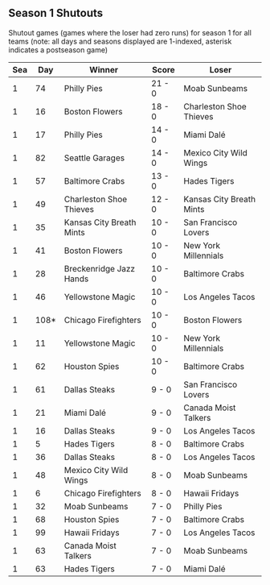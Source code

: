 ## Season 1 Shutouts



Shutout games (games where the loser had zero runs) for season 1 for all teams (note: all days and seasons displayed are 1-indexed, asterisk indicates a postseason game)


| Sea | Day | Winner | Score | Loser | 
| ------ |------ |------ |------ |------ |
| 1 | 74 | Philly Pies | 21 - 0 | Moab Sunbeams | 
| 1 | 16 | Boston Flowers | 18 - 0 | Charleston Shoe Thieves | 
| 1 | 17 | Philly Pies | 14 - 0 | Miami Dalé | 
| 1 | 82 | Seattle Garages | 14 - 0 | Mexico City Wild Wings | 
| 1 | 57 | Baltimore Crabs | 13 - 0 | Hades Tigers | 
| 1 | 49 | Charleston Shoe Thieves | 12 - 0 | Kansas City Breath Mints | 
| 1 | 35 | Kansas City Breath Mints | 10 - 0 | San Francisco Lovers | 
| 1 | 41 | Boston Flowers | 10 - 0 | New York Millennials | 
| 1 | 28 | Breckenridge Jazz Hands | 10 - 0 | Baltimore Crabs | 
| 1 | 46 | Yellowstone Magic | 10 - 0 | Los Angeles Tacos | 
| 1 | 108* | Chicago Firefighters | 10 - 0 | Boston Flowers | 
| 1 | 11 | Yellowstone Magic | 10 - 0 | New York Millennials | 
| 1 | 62 | Houston Spies | 10 - 0 | Baltimore Crabs | 
| 1 | 61 | Dallas Steaks | 9 - 0 | San Francisco Lovers | 
| 1 | 21 | Miami Dalé | 9 - 0 | Canada Moist Talkers | 
| 1 | 16 | Dallas Steaks | 9 - 0 | Los Angeles Tacos | 
| 1 | 5 | Hades Tigers | 8 - 0 | Baltimore Crabs | 
| 1 | 36 | Dallas Steaks | 8 - 0 | Los Angeles Tacos | 
| 1 | 48 | Mexico City Wild Wings | 8 - 0 | Moab Sunbeams | 
| 1 | 6 | Chicago Firefighters | 8 - 0 | Hawaii Fridays | 
| 1 | 32 | Moab Sunbeams | 7 - 0 | Philly Pies | 
| 1 | 68 | Houston Spies | 7 - 0 | Baltimore Crabs | 
| 1 | 99 | Hawaii Fridays | 7 - 0 | Los Angeles Tacos | 
| 1 | 63 | Canada Moist Talkers | 7 - 0 | Moab Sunbeams | 
| 1 | 63 | Hades Tigers | 7 - 0 | Miami Dalé | 


